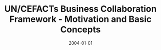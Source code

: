 ---
abstract: ''
authors:
- Birgit Hofreiter
- Christian Huemer
- Klaus-Dieter Naujok
date: '2004-01-01'
featured: false
links:
- name: Publik
  url: https://publik.tuwien.ac.at/showentry.php?ID=203825&lang=2
publication: 'Talk: Multikonferenz Wirtschaftsinformatik: (MKWI 2004), Essen; 2004;
  in: "Multikonferenz Wirtschaftsinformatik: (MKWI 2004)", (2004)'
publication_types:
- '1'
publishDate: '2004-01-01'
title: UN/CEFACTs Business Collaboration Framework - Motivation and Basic Concepts
url_pdf: ''
---